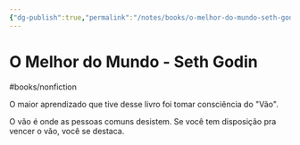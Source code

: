 ```yaml
---
{"dg-publish":true,"permalink":"/notes/books/o-melhor-do-mundo-seth-godin/","tags":["books"]}
---
```



# O Melhor do Mundo - Seth Godin

#books/nonfiction 

O maior aprendizado que tive desse livro foi tomar consciência do "Vão".

O vão é onde as pessoas comuns desistem. Se você tem disposição pra vencer o vão, você se destaca.


